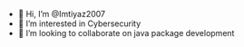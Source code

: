 - 👋 Hi, I’m @Imtiyaz2007
- 👀 I’m interested in Cybersecurity
- 💞️ I’m looking to collaborate on java package development

<!---
Imtiyaz2007/Imtiyaz2007 is a ✨ special ✨ repository because its `README.md` (this file) appears on your GitHub profile.
You can click the Preview link to take a look at your changes.
--->
